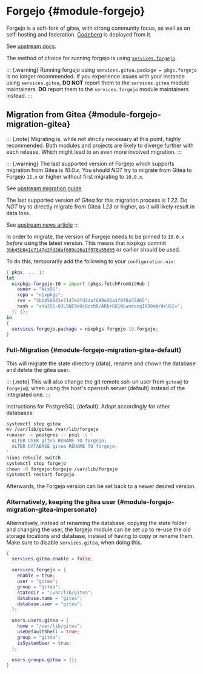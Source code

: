 # Forgejo {#module-forgejo}

Forgejo is a soft-fork of gitea, with strong community focus, as well
as on self-hosting and federation. [Codeberg](https://codeberg.org) is
deployed from it.

See [upstream docs](https://forgejo.org/docs/latest/).

The method of choice for running forgejo is using [`services.forgejo`](#opt-services.forgejo.enable).

::: {.warning}
Running forgejo using `services.gitea.package = pkgs.forgejo` is no longer
recommended.
If you experience issues with your instance using `services.gitea`,
**DO NOT** report them to the `services.gitea` module maintainers.
**DO** report them to the `services.forgejo` module maintainers instead.
:::

## Migration from Gitea {#module-forgejo-migration-gitea}

::: {.note}
Migrating is, while not strictly necessary at this point, highly recommended.
Both modules and projects are likely to diverge further with each release.
Which might lead to an even more involved migration.
:::

::: {.warning}
The last supported version of Forgejo which supports migration from Gitea is
*10.0.x*. You should *NOT* try to migrate from Gitea to Forgejo `11.x` or
higher without first migrating to `10.0.x`.

See [upstream migration guide](https://forgejo.org/docs/latest/admin/gitea-migration/)

The last supported version of *Gitea* for this migration process is *1.22*. Do
*NOT* try to directly migrate from Gitea *1.23* or higher, as it will likely
result in data loss.

See [upstream news article](https://forgejo.org/2024-12-gitea-compatibility/)
:::

In order to migrate, the version of Forgejo needs to be pinned to `10.0.x`
*before* using the latest version. This means that nixpkgs commit
[`3bb45b041e7147e2fd2daf689e26a1f970a55d65`](https://github.com/NixOS/nixpkgs/commit/3bb45b041e7147e2fd2daf689e26a1f970a55d65)
or earlier should be used.

To do this, temporarily add the following to your `configuration.nix`:

```nix
{ pkgs, ... }:
let
  nixpkgs-forgejo-10 = import (pkgs.fetchFromGitHub {
    owner = "NixOS";
    repo = "nixpkgs";
    rev = "3bb45b041e7147e2fd2daf689e26a1f970a55d65";
    hash = "sha256-8JL5NI9eUcGzzbR/ARkrG81WLwndoxqI650mA/4rUGI=";
  }) {};
in
{
  services.forgejo.package = nixpkgs-forgejo-10.forgejo;
}
```

### Full-Migration {#module-forgejo-migration-gitea-default}

This will migrate the state directory (data), rename and chown the database and
delete the gitea user.

::: {.note}
This will also change the git remote ssh-url user from `gitea@` to `forgejo@`,
when using the host's openssh server (default) instead of the integrated one.
:::

Instructions for PostgreSQL (default). Adapt accordingly for other databases:

```sh
systemctl stop gitea
mv /var/lib/gitea /var/lib/forgejo
runuser -u postgres -- psql -c '
  ALTER USER gitea RENAME TO forgejo;
  ALTER DATABASE gitea RENAME TO forgejo;
'
nixos-rebuild switch
systemctl stop forgejo
chown -R forgejo:forgejo /var/lib/forgejo
systemctl restart forgejo
```

Afterwards, the Forgejo version can be set back to a newer desired version.

### Alternatively, keeping the gitea user {#module-forgejo-migration-gitea-impersonate}

Alternatively, instead of renaming the database, copying the state folder and
changing the user, the forgejo module can be set up to re-use the old storage
locations and database, instead of having to copy or rename them.
Make sure to disable `services.gitea`, when doing this.

```nix
{
  services.gitea.enable = false;

  services.forgejo = {
    enable = true;
    user = "gitea";
    group = "gitea";
    stateDir = "/var/lib/gitea";
    database.name = "gitea";
    database.user = "gitea";
  };

  users.users.gitea = {
    home = "/var/lib/gitea";
    useDefaultShell = true;
    group = "gitea";
    isSystemUser = true;
  };

  users.groups.gitea = {};
}
```
